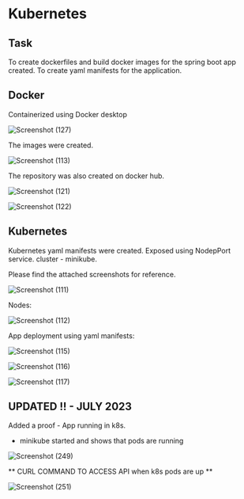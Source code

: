 # Kubernetes

## Task 

To create dockerfiles and build docker images for the spring boot app created. To create yaml manifests for the application.

## Docker 

Containerized using Docker desktop

![Screenshot (127)](https://user-images.githubusercontent.com/68069100/235367013-4c59a4b2-1d61-45e4-b3ee-7f743cdceb1f.png)

The images were created. 

![Screenshot (113)](https://user-images.githubusercontent.com/68069100/235366499-7061d5fb-0d61-4324-ba3d-5b0b59b21f0f.png)

The repository was also created on docker hub. 

![Screenshot (121)](https://user-images.githubusercontent.com/68069100/235366579-4c50fe72-368d-4245-b8de-9d864f54b55e.png)

![Screenshot (122)](https://user-images.githubusercontent.com/68069100/235366582-53e5f7e4-a922-45cd-a4fa-340332a4e1ae.png)

## Kubernetes 

Kubernetes yaml manifests were created. Exposed using NodepPort service. cluster - minikube. 

Please find the attached screenshots for reference. 

![Screenshot (111)](https://user-images.githubusercontent.com/68069100/235366758-eaf02bcc-0b25-400e-85ce-6b299059540d.png)

Nodes: 

![Screenshot (112)](https://user-images.githubusercontent.com/68069100/235366778-38fe2878-74da-4906-88dc-8a00534641c0.png)

App deployment using yaml manifests: 

![Screenshot (115)](https://user-images.githubusercontent.com/68069100/235366867-91a691ff-3a1b-49e2-86da-6439ce2395b3.png)

![Screenshot (116)](https://user-images.githubusercontent.com/68069100/235366882-462c4fd6-0c37-4a0c-b477-94c8fd213ff4.png)

![Screenshot (117)](https://user-images.githubusercontent.com/68069100/235366911-dbd8d225-0c1b-4a80-be98-ea9d74cc121f.png)


## UPDATED !! - JULY 2023 

Added a proof - App running in k8s. 

- minikube started and shows that pods are running


![Screenshot (249)](https://github.com/vatsalgp099/Java-REST-API/assets/68069100/5b7f1c58-50d4-4c10-aa91-1ce3fe844842)


** CURL COMMAND TO ACCESS API when k8s pods are up ** 

![Screenshot (251)](https://github.com/vatsalgp099/Java-REST-API/assets/68069100/228f635c-3514-4aa3-9fd4-6fe981ba0a26)



